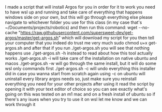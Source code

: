 I made a script that will install Argos for you
in order for it to work you need to have wsl up and running and take care of everything that happens windows side on your own, but this will go through everything else
please navigate to whichever folder you use for this class (in my case that's ~/Documents/projects/robotics) and then run this command:
wget --no-cache "https://raw.githubusercontent.com/supersweet-dev/get-argos/master/get-argos.sh"
which will download my script for you
then tell your computer that you indeed do trust me very much
sudo chmod u+x get-argos.sh
and after that if you run ./get-argos.sh you will see that nothing happens
use ./get-argos.sh -h instead to read about how this tool actually works
./get-argos.sh -i will take care of the installation on native ubuntu and macos
./get-argos.sh -w will go through the same install, but it will do some wsl only commands first
./get-argos.sh -c will undo everything this installer did in case you wanna start from scratch again
using -c on ubuntu will uninstall every library argos needs so, just make sure you reinstall everything you need for your other projects after using it
read the script by opening it with your text editor of choice so you can see exactly what's going on
this was tested on an m1 mac and on a fresh install of ubuntu so if there's any isues when you try to use it on wsl let me know and we can work through it
